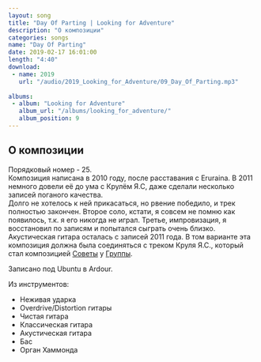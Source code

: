 ```yaml
---
layout: song
title: "Day Of Parting | Looking for Adventure"
description: "О композиции"
categories: songs
name: "Day Of Parting"
date: 2019-02-17 16:01:00
length: "4:40"
download:
 - name: 2019
   url: "/audio/2019_Looking_for_Adventure/09_Day_Of_Parting.mp3"
   
albums:
 - album: "Looking for Adventure"
   album_url: "/albums/looking_for_adventure/"
   album_position: 9
---
```



## О композиции

Порядковый номер - 25.  
Композиция написана в 2010 году, после расставания с Eruraina. В 2011 немного довели её до ума с Крулём Я.С, даже сделали несколько записей поганого качества.  
Долго не хотелось к ней прикасаться, но рвение победило, и трек полностью закончен. Второе соло, кстати, я совсем не помню как появилось, т.к. я его никогда не играл. Третье, импровизация, я восстановил по записям и попытался сыграть очень близко.   
Акустическая гитара осталась с записей 2011 года. В том варианте эта композиция должна была соединяться с треком Круля Я.С., который стал композицией [Советы](http://gruppa.utkorose.ru/songs/sovety/) у [Группы](http://gruppa.utkorose.ru/).  

Записано под Ubuntu в Ardour.  

Из инструментов:
- Неживая ударка
- Overdrive/Distortion гитары
- Чистая гитара
- Классическая гитара
- Акустическая гитара
- Бас
- Орган Хаммонда